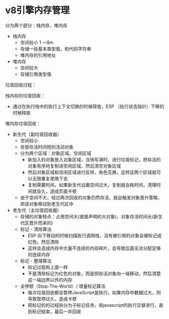 # v8引擎内存管理

分为两个部分：栈内存，堆内存

- 栈内存
  - 空间较小 1 ～8m
  - 存储一些基本类型值，和代码字符串
  - 堆内存的引用地址
- 堆内存
  - 空间较大
  - 存储引用类型值

垃圾回收过程：

栈内存的垃圾回收：

- 通过在执行栈中的执行上下文切换的时候释放，ESP （执行状态指针）下移的时候释放

堆内存垃圾回收：

- 新生代（副垃圾回收器）
  - 空间较小
  - 存放存活时间短的活动对象
  - 分为两个区域：对象区域，空闲区域
    - 新加入的对象放入对象区域，当快写满时，进行垃圾标记，把存活的对象有序地复制进空闲区域，然后清空对象区域
    - 然后对象区域和空闲区域进行反转，角色互换，这样这两个区域就可以无限重复使用下去
    - 复制需要时间，如果新生代设置空间过大，复制就会耗时间，清理时间就会久，造成页面卡顿
  - 由于空间不大，经过两次回收的对象仍然存活，就会触发对象晋升策略，把该对象移动到老生代区中
- 老生代（主垃圾回收器）
  - 存储的对象特点：占用空间大(直接声明的大对象)，对象存活时间长(新生代区晋升而来的)
  - 标记 - 清除算法
    - ESP 向下移动的时候扫描执行调用栈，没有被引用的对象会被标记成红色，然后清除
    - 这样会造成内存中大量不连续的内存碎片，会导致后面无法分配足够的连续内存
  - 标记 - 整理算法
    - 标记过程和上面一样
    - 不是清除标记为红色的对象，而是把存活对象向一端移动，然后清楚这一端边界以外的内存
  - 全停顿（Stop-The-World）/ 增量标记算法
    - 每次垃圾回收都会暂停JavaScript是执行，如果内存中数据过大，则导致暂停过久，造成卡顿
    - 把标记的的过程拆分为子标记任务，和javascript的执行交替进行，直到标记结束，最后一并回收